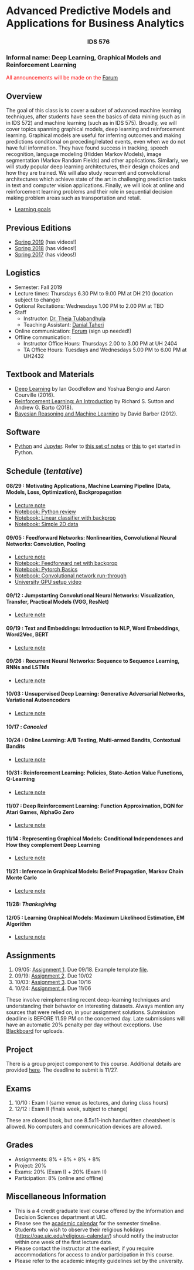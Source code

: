 # Advanced Predictive Models and Applications for Business Analytics
### <center> IDS 576 </center> 

### Informal name: Deep Learning, Graphical Models and Reinforcement Learning

<span style="color:red">All announcements will be made on the [Forum](https://forum.chicagods.com) </span>


## Overview

The goal of this class is to cover a subset of advanced machine learning techniques, after students have seen the basics of data mining (such as in in IDS 572) and machine learning (such as in IDS 575). Broadly, we will cover topics spanning graphical models, deep learning and reinforcement learning. Graphical models are useful for inferring outcomes and making predictions conditional on preceding/related events, even when we do not have full information. They have found success in tracking, speech recognition, language modeling (Hidden Markov Models), image segmentation (Markov Random Fields) and other applications. Similarly, we will study popular deep learning architectures, their design choices and how they are trained. We will also study recurrent and convolutional architectures which achieve state of the art in challenging prediction tasks in text and computer vision applications. Finally, we will look at online and reinforcement learning problems and their role in sequential decision making problem areas such as transportation and retail.

 - [Learning goals](https://chicagodatascience.github.io/f19/576/Learning_Goals_576.pdf)

## Previous Editions

 - [Spring 2019](https://chicagodatascience.github.io/s19/576/) (has videos!)
 - [Spring 2018](https://chicagodatascience.github.io/s18/576/) (has videos!)
 - [Spring 2017](https://chicagodatascience.github.io/s17/576/) (has videos!)

## Logistics

 - Semester: Fall 2019
 - Lecture times: Thursdays 6.30 PM to 9.00 PM at DH 210 (location subject to change)
 - Optional Recitations: Wednesdays 1.00 PM to 2.00 PM at TBD
 - Staff
    - Instructor: [Dr. Theja Tulabandhula](http://theja.org) 
    - Teaching Assistant: [Danial Taheri](https://business.uic.edu/profiles/danial-mohseni-taheri/)
 - Online communication: [Forum](https://forum.chicagods.com) (sign up needed!)
 - Offline communication:
    - Instructor Office Hours: Thursdays 2.00 to 3.00 PM at UH 2404
    - TA Office Hours: Tuesdays and Wednesdays 5.00 PM to 6.00 PM at UH2432

## Textbook and Materials

 - [Deep Learning](https://www.deeplearningbook.org/) by Ian Goodfellow and Yoshua Bengio and Aaron Courville (2016).
 - [Reinforcement Learning: An Introduction](http://incompleteideas.net/book/the-book-2nd.html) by Richard S. Sutton and Andrew G. Barto (2018).
 - [Bayesian Reasoning and Machine Learning](http://web4.cs.ucl.ac.uk/staff/D.Barber/pmwiki/pmwiki.php?n=Brml.HomePage) by David Barber (2012).

## Software

 - [Python](https://www.python.org/) and [Jupyter](https://jupyter.org/). Refer to [this set of notes](https://ocw.mit.edu/courses/electrical-engineering-and-computer-science/6-189-a-gentle-introduction-to-programming-using-python-january-iap-2011/lectures/) or [this](http://stanfordpython.com/) to get started in Python.
 

## Schedule (_tentative_)

#### 08/29 : Motivating Applications, Machine Learning Pipeline  (Data, Models, Loss, Optimization), Backpropagation

 - [Lecture note](https://chicagodatascience.github.io/f19/576/lec01.pdf)
 - [Notebook: Python review](https://chicagodatascience.github.io/f19/576/Python_Review_IDS576.ipynb)
 - [Notebook: Linear classifier with backprop](https://chicagodatascience.github.io/f19/576/Linear_Classifier_Example.ipynb)
 - [Notebook: Simple 2D data](https://chicagodatascience.github.io/f19/576/Data_Linear_Classifier.ipynb)

#### 09/05 : Feedforward Networks: Nonlinearities, Convolutional Neural Networks: Convolution, Pooling

 - [Lecture note](https://chicagodatascience.github.io/f19/576/lec02.pdf)
 - [Notebook: Feedforward net with backprop](https://chicagodatascience.github.io/f19/576/FFN_Classifier_Example.ipynb)
 - [Notebook: Pytorch Basics](https://github.com/sotte/pytorch_tutorial)
 - [Notebook: Convolutional network run-through](https://chicagodatascience.github.io/f19/576/ConvolutionalNet_Classifier_Example.ipynb)
 - [University GPU setup video](https://youtu.be/n3R--1PYPeg)

#### 09/12 : Jumpstarting Convolutional Neural Networks: Visualization, Transfer, Practical Models (VGG, ResNet)

 - [Lecture note](https://chicagodatascience.github.io/f19/576/lec03.pdf)

#### 09/19 : Text and Embeddings: Introduction to NLP, Word Embeddings, Word2Vec, BERT

 - [Lecture note](https://chicagodatascience.github.io/f19/576/lec04.pdf)

#### 09/26 : Recurrent Neural Networks: Sequence to Sequence Learning, RNNs and LSTMs

 - [Lecture note](https://chicagodatascience.github.io/f19/576/lec05.pdf)

#### 10/03 : Unsupervised Deep Learning: Generative Adversarial Networks, Variational Autoencoders

 - [Lecture note](https://chicagodatascience.github.io/f19/576/lec06.pdf)

#### 10/17 : _Canceled_


#### 10/24 : Online Learning: A/B Testing, Multi-armed Bandits, Contextual Bandits 

 - [Lecture note](https://chicagodatascience.github.io/f19/576/lec07.pdf)

#### 10/31 : Reinforcement Learning: Policies, State-Action Value Functions, Q-Learning 

 - [Lecture note](https://chicagodatascience.github.io/f19/576/lec08.pdf)

#### 11/07 : Deep Reinforcement Learning: Function Approximation, DQN for Atari Games, AlphaGo Zero 

 - [Lecture note](https://chicagodatascience.github.io/f19/576/lec09.pdf)

#### 11/14 : Representing Graphical Models: Conditional Independences and How they complement Deep Learning

 - [Lecture note](https://chicagodatascience.github.io/f19/576/lec10.pdf)

#### 11/21 : Inference in Graphical Models: Belief Propagation, Markov Chain Monte Carlo

 - [Lecture note](https://chicagodatascience.github.io/f19/576/lec11.pdf)

#### 11/28: _Thanksgiving_

#### 12/05 : Learning Graphical Models: Maximum Likelihood Estimation, EM Algorithm 

 - [Lecture note](https://chicagodatascience.github.io/f19/576/lec12.pdf)

## Assignments

1. 09/05: [Assignment 1](https://chicagodatascience.github.io/f19/576/assignment01.pdf). Due 09/18. Example template [file](https://chicagodatascience.github.io/f19/576/Assignment1_Template.ipynb).
2. 09/19: [Assignment 2](https://chicagodatascience.github.io/f19/576/assignment02.pdf). Due 10/02
3. 10/03: [Assignment 3](https://chicagodatascience.github.io/f19/576/assignment03.pdf). Due 10/16
4. 10/24: [Assignment 4](https://chicagodatascience.github.io/f19/576/assignment04.pdf). Due 11/06

These involve reimplementing recent deep-learning techniques and understanding their behavior on interesting datasets. Always mention any sources that were relied on, in your assignment solutions. Submission deadline is BEFORE 11.59 PM on the concerned day. Late submissions will have an automatic 20% penalty per day without exceptions. Use [Blackboard](https://uic.blackboard.com/) for uploads.

## Project

There is a group project component to this course. Additional details are provided [here](https://chicagodatascience.github.io/f19/576/project_instructions.pdf). The deadline to submit is 11/27.


## Exams

1. 10/10 : Exam I (same venue as lectures, and during class hours)
2. 12/12 : Exam II (finals week, subject to change)

These are closed book, but one 8.5x11-inch handwritten cheatsheet is allowed.  No computers and communication devices are allowed.

## Grades

 - Assignments: 8% + 8% + 8% + 8%
 - Project: 20%
 - Exams: 20% (Exam I) + 20% (Exam II)
 - Participation: 8% (online and offline)


## Miscellaneous Information

 - This is a 4 credit graduate level course offered by the Information and Decision Sciences department at UIC.
 - Please see the [academic calendar](https://catalog.uic.edu/ucat/academic-calendar/) for the semester timeline.
 - Students who wish to observe their religious holidays (https://oae.uic.edu/religious-calendar/) should notify the instructor within one week of the first lecture date. 
 - Please contact the instructor at the earliest, if you require accommodations for access to and/or participation in this course.
 - Please refer to the academic integrity guidelines set by the university.
